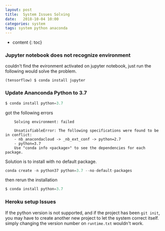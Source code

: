 ```yaml
---
layout: post
title:  System Issues Solving
date:   2018-10-04 10:00
categories: system
tags: system python anaconda
---
```

* content
{: toc}


### Jupyter notebook does not recognize environment
couldn't find the evironment activated on jupyter notebook, just run the following would solve the
problem.

`(tensorflow) $ conda install jupyter`


### Update Ananconda Python to 3.7



```python
$ conda install python=3.7
```
got the following errors

```
    Solving environment: failed

    UnsatisfiableError: The following specifications were found to be in conflict:
    - nb_anacondacloud -> _nb_ext_conf -> python=2.7
    - python=3.7
    Use "conda info <package>" to see the dependencies for each package.
```
Solution is to install with no default package.

```Python
conda create -n python37 python=3.7 --no-default-packages
```

then rerun the installation

```python
$ conda install python=3.7
```

### Heroku setup Issues
If the python version is not supported, and if the project has been `git init`, you may have to
create another new project to let the system correct itself. simply changing the version number on
`runtime.txt` wouldn't work.
